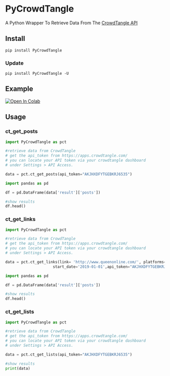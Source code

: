 # PyCrowdTangle

A Python Wrapper To Retrieve Data From The [CrowdTangle API](https://github.com/CrowdTangle/API)

## Install

```
pip install PyCrowdTangle
```
### Update
```
pip install PyCrowdTangle -U
```
## Example

[![Open In Colab](https://colab.research.google.com/assets/colab-badge.svg)](https://colab.research.google.com/github/UPB-SS1/PyCrowdTangle/blob/master/examples/pycrowdtangle_example.ipynb)

## Usage

### ct_get_posts
```python
import PyCrowdTangle as pct

#retrieve data from CrowdTangle
# get the api_token from https://apps.crowdtangle.com/
# you can locate your API token via your crowdtangle dashboard
# under Settings > API Access.

data = pct.ct_get_posts(api_token="AKJHXDFYTGEBKRJ6535")

import pandas as pd

df = pd.DataFrame(data['result']['posts'])

#show results
df.head()
```
### ct_get_links
```python
import PyCrowdTangle as pct

#retrieve data from CrowdTangle
# get the api_token from https://apps.crowdtangle.com/
# you can locate your API token via your crowdtangle dashboard
# under Settings > API Access.

data = pct.ct_get_links(link= 'http://www.queenonline.com/', platforms='facebook',
                     start_date='2019-01-01',api_token="AKJHXDFYTGEBKRJ6535")

import pandas as pd

df = pd.DataFrame(data['result']['posts'])

#show results
df.head()
```

### ct_get_lists
```python
import PyCrowdTangle as pct

#retrieve data from CrowdTangle
# get the api_token from https://apps.crowdtangle.com/
# you can locate your API token via your crowdtangle dashboard
# under Settings > API Access.

data = pct.ct_get_lists(api_token="AKJHXDFYTGEBKRJ6535")

#show results
print(data)
```